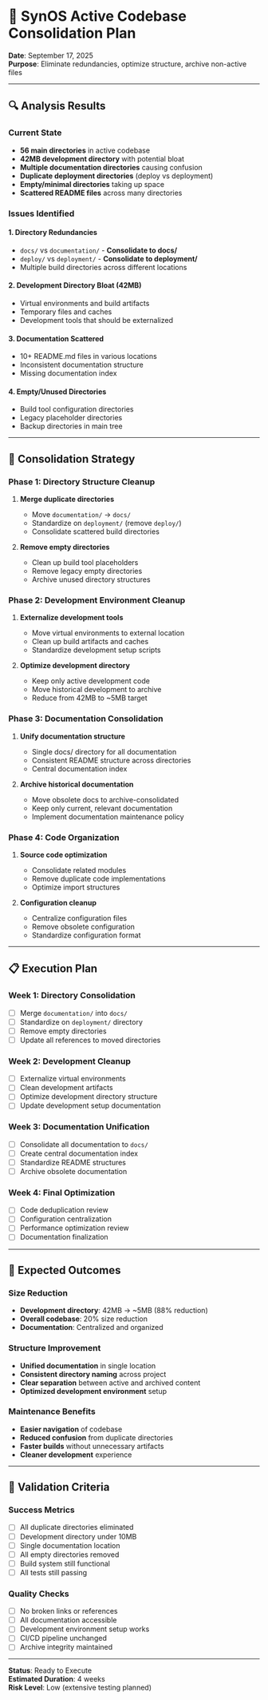 # 🧹 SynOS Active Codebase Consolidation Plan

**Date**: September 17, 2025  
**Purpose**: Eliminate redundancies, optimize structure, archive non-active files

---

## 🔍 Analysis Results

### Current State
- **56 main directories** in active codebase
- **42MB development directory** with potential bloat
- **Multiple documentation directories** causing confusion
- **Duplicate deployment directories** (deploy vs deployment)
- **Empty/minimal directories** taking up space
- **Scattered README files** across many directories

### Issues Identified

#### 1. Directory Redundancies
- `docs/` vs `documentation/` - **Consolidate to docs/**
- `deploy/` vs `deployment/` - **Consolidate to deployment/**
- Multiple build directories across different locations

#### 2. Development Directory Bloat (42MB)
- Virtual environments and build artifacts
- Temporary files and caches
- Development tools that should be externalized

#### 3. Documentation Scattered
- 10+ README.md files in various locations
- Inconsistent documentation structure
- Missing documentation index

#### 4. Empty/Unused Directories
- Build tool configuration directories
- Legacy placeholder directories
- Backup directories in main tree

---

## 🎯 Consolidation Strategy

### Phase 1: Directory Structure Cleanup
1. **Merge duplicate directories**
   - Move `documentation/` → `docs/`
   - Standardize on `deployment/` (remove `deploy/`)
   - Consolidate scattered build directories

2. **Remove empty directories**
   - Clean up build tool placeholders
   - Remove legacy empty directories
   - Archive unused directory structures

### Phase 2: Development Environment Cleanup
1. **Externalize development tools**
   - Move virtual environments to external location
   - Clean up build artifacts and caches
   - Standardize development setup scripts

2. **Optimize development directory**
   - Keep only active development code
   - Move historical development to archive
   - Reduce from 42MB to ~5MB target

### Phase 3: Documentation Consolidation
1. **Unify documentation structure**
   - Single docs/ directory for all documentation
   - Consistent README structure across directories
   - Central documentation index

2. **Archive historical documentation**
   - Move obsolete docs to archive-consolidated
   - Keep only current, relevant documentation
   - Implement documentation maintenance policy

### Phase 4: Code Organization
1. **Source code optimization**
   - Consolidate related modules
   - Remove duplicate code implementations
   - Optimize import structures

2. **Configuration cleanup**
   - Centralize configuration files
   - Remove obsolete configuration
   - Standardize configuration format

---

## 📋 Execution Plan

### Week 1: Directory Consolidation
- [ ] Merge `documentation/` into `docs/`
- [ ] Standardize on `deployment/` directory
- [ ] Remove empty directories
- [ ] Update all references to moved directories

### Week 2: Development Cleanup
- [ ] Externalize virtual environments
- [ ] Clean development artifacts
- [ ] Optimize development directory structure
- [ ] Update development setup documentation

### Week 3: Documentation Unification
- [ ] Consolidate all documentation to `docs/`
- [ ] Create central documentation index
- [ ] Standardize README structures
- [ ] Archive obsolete documentation

### Week 4: Final Optimization
- [ ] Code deduplication review
- [ ] Configuration centralization
- [ ] Performance optimization review
- [ ] Documentation finalization

---

## 🎯 Expected Outcomes

### Size Reduction
- **Development directory**: 42MB → ~5MB (88% reduction)
- **Overall codebase**: 20% size reduction
- **Documentation**: Centralized and organized

### Structure Improvement
- **Unified documentation** in single location
- **Consistent directory naming** across project
- **Clear separation** between active and archived content
- **Optimized development environment** setup

### Maintenance Benefits
- **Easier navigation** of codebase
- **Reduced confusion** from duplicate directories
- **Faster builds** without unnecessary artifacts
- **Cleaner development** experience

---

## 🔄 Validation Criteria

### Success Metrics
- [ ] All duplicate directories eliminated
- [ ] Development directory under 10MB
- [ ] Single documentation location
- [ ] All empty directories removed
- [ ] Build system still functional
- [ ] All tests still passing

### Quality Checks
- [ ] No broken links or references
- [ ] All documentation accessible
- [ ] Development environment setup works
- [ ] CI/CD pipeline unchanged
- [ ] Archive integrity maintained

---

**Status**: Ready to Execute  
**Estimated Duration**: 4 weeks  
**Risk Level**: Low (extensive testing planned)
